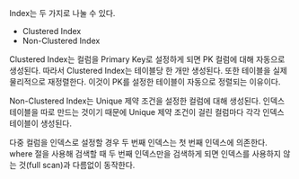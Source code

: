 Index는 두 가지로 나눌 수 있다.

* Clustered Index
* Non-Clustered Index

Clustered Index는 컬럼을 Primary Key로 설정하게 되면 PK 컬럼에 대해 자동으로 생성된다. 따라서 Clustered Index는 테이블당 한 개만 생성된다. 또한 테이블을 실제 물리적으로 재정렬한다. 이것이 PK를 설정한 테이블이 자동으로 정렬되는 이유이다.

Non-Clustered Index는 Unique 제약 조건을 설정한 컬럼에 대해 생성된다. 인덱스 테이블을 따로 만드는 것이기 때문에 Unique 제약 조건이 걸린 컬럼마다 각각 인덱스 테이블이 생성된다.

다중 컬럼을 인덱스로 설정할 경우 두 번째 인덱스는 첫 번째 인덱스에 의존한다. where 절을 사용해 검색할 때 두 번째 인덱스만을 검색하게 되면 인덱스를 사용하지 않는 것(full scan)과 다름없이 동작한다.
